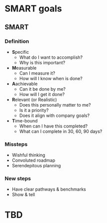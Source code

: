 # SMART goals

## SMART
### Definition
* **S**pecific
  * What do I want to accomplish?
  * Why is this important?
* **M**easurable
  * Can I measure it?
  * How will I know when is done?
* **A**achievable
  * Can it be done by me?
  * How will I get it done?
* **R**elevant (or Realistic)
  * Does this personally matter to me?
  * Is it a priority?
  * Does it align with company goals?
* **T**ime-bound
  * When can I have this completed?
  * What can I complete in 30, 60, 90 days?

### Missteps
* Wishful thinking
* Convoluted roadmap
* Serendepitous planning

### New steps
* Have clear pathways & benchmarks
* Show & tell

# TBD
